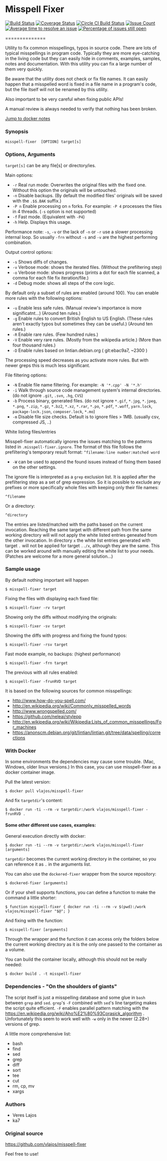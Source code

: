 # Misspell Fixer

[![Build Status](https://travis-ci.org/vlajos/misspell-fixer.svg?branch=master)](https://travis-ci.org/vlajos/misspell-fixer)
[![Coverage Status](https://img.shields.io/coveralls/vlajos/misspell-fixer.svg)](https://coveralls.io/r/vlajos/misspell-fixer?branch=master)
[![Circle CI Build Status](https://circleci.com/gh/vlajos/misspell-fixer.svg?style=svg)](https://circleci.com/gh/vlajos/misspell-fixer)
[![Issue Count](https://codeclimate.com/github/vlajos/misspell-fixer/badges/issue_count.svg)](https://codeclimate.com/github/vlajos/misspell-fixer)
[![Average time to resolve an issue](http://isitmaintained.com/badge/resolution/vlajos/misspell-fixer.svg)](http://isitmaintained.com/project/vlajos/misspell-fixer "Average time to resolve an issue")
[![Percentage of issues still open](http://isitmaintained.com/badge/open/vlajos/misspell-fixer.svg)](http://isitmaintained.com/project/vlajos/misspell-fixer "Percentage of issues still open")

==============

Utility to fix common misspellings, typos in source code. There are lots of typical misspellings in program code.
Typically they are more eye-catching in the living code but they can easily hide in comments, examples, samples, notes and documentation.
With this utility you can fix a large number of them very quickly.

Be aware that the utility does not check or fix file names. It can easily happen that a misspelled word is fixed in a file name in a program's code, but
the file itself will not be renamed by this utility.

Also important to be very careful when fixing public APIs!

A manual review is always needed to verify that nothing has been broken.

[Jump to docker notes](#with-docker)

### Synopsis
    
    misspell-fixer	[OPTION] target[s]

### Options, Arguments

`target[s]` can be any file[s] or directory/ies.

Main options:

* `-r` Real run mode: Overwrites the original files with the fixed one. Without this option the originals will be untouched.
* `-n` Disable backups. (By default the modified files' originals will be saved with the `.$$.BAK` suffix.)
* `-P n` Enable processing on `n` forks. For example: `-P 4` processes the files in 4 threads. (`-s` option is not supported)
* `-f` Fast mode. (Equivalent with `-P4`)
* `-h` Help. Displays this usage.

Performance note: `-s`, `-v` or the lack of `-n` or `-r` use a slower processing internal loop. So usually `-frn` without `-s` and `-v` are the highest performing
combination.

Output control options:

* `-s` Shows diffs of changes.
* `-v` Verbose mode: shows the iterated files. (Without the prefiltering step)
* `-o` Verbose mode: shows progress (prints a dot for each file scanned, a comma for each file fix iteration/file.)
* `-d` Debug mode: shows all steps of the core logic.

By default only a subset of rules are enabled (around 100). You can enable more rules with the following options:

* `-u` Enable less safe rules. (Manual review's importance is more significatnt...) (Around ten rules.)
* `-g` Enable rules to convert British English to US English. (These rules aren't exactly typos but sometimes they can be useful.) (Around ten rules.)
* `-R` Enable rare rules. (Few hundred rules.)
* `-V` Enable very rare rules. (Mostly from the wikipedia article.) (More than four thousand rules.)
* `-D` Enable rules based on lintian.debian.org  ( git:ebac9a7, ~2300 )

The processing speed decreases as you activate more rules. But with newer greps this is much less significant.

File filtering options:

* `-N` Enable file name filtering. For example: `-N '*.cpp' -N '*.h'`
* `-i` Walk through source code management system's internal directories. (do not ignore `.git`, `.svn`, `.hg`, `CVS`)
* `-b` Process binary, generated files. (do not ignore `*.gif`, `*.jpg`, `*.jpeg`, `*.png`, `*.zip`, `*.gz`, `*.bz2`, `*.xz`, `*.rar`, `*.po`, `*.pdf`, `*.woff`, `yarn.lock`, `package-lock.json`, `composer.lock`, `*.mo`)
* `-m` Disable file size checks. Default is to ignore files > 1MB. (usually csv, compressed JS, ..)

White listing files/entries

Misspell-fixer automatically ignores the issues matching to the patterns listed in `.misspell-fixer.ignore`.
The format of this file follows the prefiltering's temporary result format:
`^filename:line number:matched word`

* `-W` can be used to append the found issues instead of fixing them based on the other settings.

The ignore file is interpreted as a `grep` exclusion list.
It is applied after the prefiltering step as a set of grep expression.
So it is possible to exclude any prefixes or more specifically whole files with keeping only their file names:

`^filename`

Or a directory:

`^directory`

The entries are listed/matched with the paths based on the current invocation. Reaching the same target with different path from
the same working directory will will not apply the white listed entries geneated from the other invocation.
In directory `x` the white list entries generated with target `.` will not be applied for target `../x`, although they are the same.
This can be worked around with manually editing the white list to your needs.
(Patches are welcome for a more general solution...)

### Sample usage

By default nothing important will happen

    $ misspell-fixer target

Fixing the files with displaying each fixed file:

    $ misspell-fixer -rv target

Showing only the diffs without modifying the originals:

    $ misspell-fixer -sv target

Showing the diffs with progress and fixing the found typos:

    $ misspell-fixer -rsv target

Fast mode example, no backups: (highest performance)

    $ misspell-fixer -frn target

The previous with all rules enabled:

    $ misspell-fixer -frunRVD target

It is based on the following sources for common misspellings:

* http://www.how-do-you-spell.com/
* http://en.wikipedia.org/wiki/Commonly_misspelled_words
* http://www.wrongspelled.com/
* https://github.com/neleai/stylepp
* http://en.wikipedia.org/wiki/Wikipedia:Lists_of_common_misspellings/For_machines
* https://anonscm.debian.org/git/lintian/lintian.git/tree/data/spelling/corrections

### With Docker

In some environments the dependencies may cause some trouble. (Mac, Windows, older linux versions.)
In this case, you can use misspell-fixer as a docker container image.

Pull the latest version:

    $ docker pull vlajos/misspell-fixer

And fix `targetdir`'s content:

    $ docker run -ti --rm -v targetdir:/work vlajos/misspell-fixer -frunRVD .

#### Some other different use cases, examples:

General execution directly with docker:

    $ docker run -ti --rm -v targetdir:/work vlajos/misspell-fixer [arguments]

`targetdir` becomes the current working directory in the container, so you can reference it as `.` in the arguments list.

You can also use the `dockered-fixer` wrapper from the source repository:

    $ dockered-fixer [arguments]

Or if your shell supports functions, you can define a function to make the command a little shorter:

    $ function misspell-fixer { docker run -ti --rm -v $(pwd):/work vlajos/misspell-fixer "$@"; }

And fixing with the function:

    $ misspell-fixer [arguments]

Through the wrapper and the function it can access only the folders below the current working directory
as it is the only one passed to the container as a volume.

You can build the container locally, although this should not be really needed:

    $ docker build . -t misspell-fixer

### Dependencies - "On the shoulders of giants"

The script itself is just a misspelling database and some glue in `bash` between `grep` and `sed`.
`grep`'s `-F` combined with `sed`'s line targeting makes the script quite efficient.
`-F` enables parallel pattern matching with the https://en.wikipedia.org/wiki/Aho%E2%80%93Corasick_algorithm .
Unfortunately this seem to work well with `-w` only in the newer (2.28+) versions of grep.

A little more comprehensive list:

* bash
* find
* sed
* grep
* diff
* sort
* tee
* cut
* rm, cp, mv
* xargs

### Authors

* Veres Lajos
* ka7

### Original source

https://github.com/vlajos/misspell-fixer

Feel free to use!
